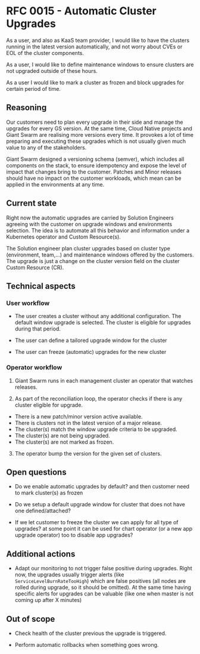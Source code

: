 # RFC 0015 - Automatic Cluster Upgrades

As a user, and also as KaaS team provider, I would like to have the clusters running in the latest version automatically, and not worry about CVEs or EOL of the cluster components.

As a user, I would like to define maintenance windows to ensure clusters are not upgraded outside of these hours.

As a user I would like to mark a cluster as frozen and block upgrades for certain period of time.

## Reasoning

Our customers need to plan every upgrade in their side and manage the upgrades for every GS version. At the same time, Cloud Native projects and Giant Swarm are realising more versions every time. It provokes a lot of time preparing and executing these upgrades which is not usually given much value to any of the stakeholders. 

Giant Swarm designed a versioning schema (semver), which includes all components on the stack, to ensure idempotency and expose the level of impact that changes bring to the customer. Patches and Minor releases should have no impact on the customer workloads, which mean can be applied in the environments at any time. 

## Current state

Right now the automatic upgrades are carried by Solution Engineers agreeing with the customer on upgrade windows and environments selection. The idea is to automate all this behavior and information under a Kubernetes operator and Custom Resource(s).

The Solution engineer plan cluster upgrades based on cluster type (environment, team,...) and maintenance windows offered by the customers. The upgrade is just a change on the cluster version field on the cluster Custom Resource (CR).

## Technical aspects

### User workflow

- The user creates a cluster without any additional configuration. The default window upgrade is selected. The cluster is eligible for upgrades during that period.

- The user can define a tailored upgrade window for the cluster

- The user can freeze (automatic) upgrades for the new cluster

### Operator workflow

1. Giant Swarm runs in each management cluster an operator that watches releases. 

2. As part of the reconciliation loop, the operator checks if there is any cluster eligible for upgrade.
 - There is a new patch/minor version active available. 
 - There is clusters not in the latest version of a major release. 
 - The cluster(s) match the window upgrade criteria to be upgraded.
 - The cluster(s) are not being upgraded. 
 - The cluster(s) are not marked as frozen.

3. The operator bump the version for the given set of clusters.

## Open questions

- Do we enable automatic upgrades by default? and then customer need to mark cluster(s) as frozen 

- Do we setup a default upgrade window for cluster that does not have one defined/attached?

- If we let customer to freeze the cluster we can apply for all type of upgrades? at some point it can be used for chart operator (or a new app upgrade operator) too to disable app upgrades?

## Additional actions

- Adapt our monitoring to not trigger false positive during upgrades. Right now, the upgrades usually trigger alerts (like `ServiceLevelBurnRateTooHigh`) which are false positives (all nodes are rolled during upgrade, so it should be omitted). At the same time having specific alerts for upgrades can be valuable (like one when master is not coming up after X minutes)

## Out of scope

- Check health of the cluster previous the upgrade is triggered.

- Perform automatic rollbacks when something goes wrong.
